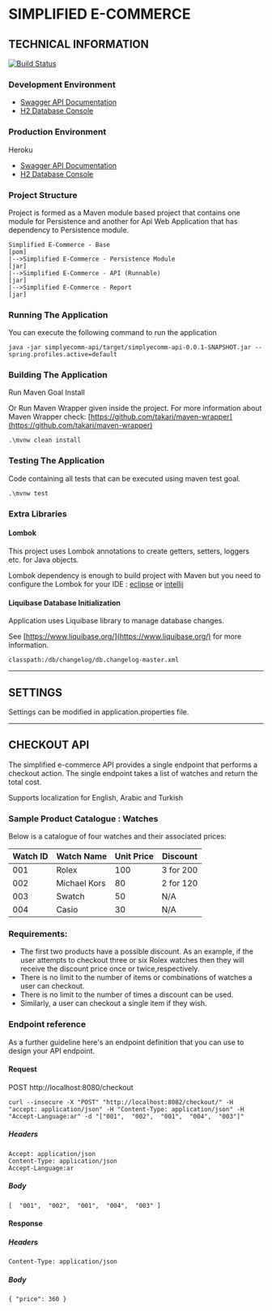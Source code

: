 # SIMPLIFIED E-COMMERCE

## TECHNICAL INFORMATION

[![Build Status](https://www.travis-ci.com/ozkansari/spring-boot-restapi-sample.svg?branch=master)](https://www.travis-ci.com/ozkansari/spring-boot-restapi-sample)

### Development Environment

* [Swagger API Documentation](http://localhost:8082/restapidoc.html) 
* [H2 Database Console](http://localhost:8082/h2-console/) 

### Production Environment

Heroku

* [Swagger API Documentation](https://simplyecomm.herokuapp.com/restapidoc.html) 
* [H2 Database Console](https://simplyecomm.herokuapp.com/h2-console/) 

### Project Structure

Project is formed as a Maven module based project that contains one module for Persistence and another for Api Web Application that has dependency to Persistence module.

    Simplified E-Commerce - Base                                       [pom]
    |-->Simplified E-Commerce - Persistence Module                     [jar]
    |-->Simplified E-Commerce - API (Runnable)                         [jar]
    |-->Simplified E-Commerce - Report                                 [jar]


### Running The Application

You can execute the following command to run the application

    java -jar simplyecomm-api/target/simplyecomm-api-0.0.1-SNAPSHOT.jar --spring.profiles.active=default
    
### Building The Application

Run Maven Goal Install

Or Run Maven Wrapper given inside the project. For more information about Maven Wrapper check: [https://github.com/takari/maven-wrapper](https://github.com/takari/maven-wrapper)

    .\mvnw clean install

### Testing The Application

Code containing all tests that can be executed using maven test goal.

    .\mvnw test

### Extra Libraries

#### Lombok

This project uses Lombok annotations to create getters, setters, loggers etc. for Java objects. 

Lombok dependency is enough to build project with Maven but you need to configure the Lombok for your IDE : [eclipse](https://projectlombok.org/setup/eclipse) or [intellij](https://projectlombok.org/setup/intellij) 

#### Liquibase Database Initialization

Application uses Liquibase library to manage database changes. 

See [https://www.liquibase.org/](https://www.liquibase.org/) for more information.

    classpath:/db/changelog/db.changelog-master.xml
    
------------------------------------------------------------

## SETTINGS

Settings can be modified in application.properties file.

------------------------------------------------------------

## CHECKOUT API

The simplified e-commerce API provides a single endpoint that performs a checkout action. The single endpoint takes a list of watches and return the total cost. 

Supports localization for English, Arabic and Turkish

### Sample Product Catalogue : Watches

Below is a catalogue of four watches and their associated prices:

| Watch ID      | Watch Name    | Unit Price    | Discount      |
| ------------- | ------------- | ------------- | ------------- |
| 001           | Rolex         | 100           | 3 for 200     |
| 002           | Michael Kors  |  80           | 2 for 120     |
| 003           | Swatch        |  50           | N/A           |
| 004           | Casio         |  30           | N/A           |

### Requirements:

* The first two products have a possible discount. As an example, if the user attempts to checkout three or six Rolex watches then they will receive the discount price once or twice,respectively.
* There is no limit to the number of items or combinations of watches a user can checkout.
* There is no limit to the number of times a discount can be used.
* Similarly, a user can checkout a single item if they wish.

### Endpoint reference

As a further guideline here's an endpoint definition that you can use to design your API endpoint.

#### Request

POST http://localhost:8080/checkout

    curl --insecure -X "POST" "http://localhost:8082/checkout/" -H "accept: application/json" -H "Content-Type: application/json" -H "Accept-Language:ar" -d "["001",  "002",  "001",  "004",  "003"]"

##### Headers

    Accept: application/json
    Content-Type: application/json
    Accept-Language:ar

##### Body

    [  "001",  "002",  "001",  "004",  "003" ]

#### Response

##### Headers

    Content-Type: application/json

##### Body

    { "price": 360 }


    
